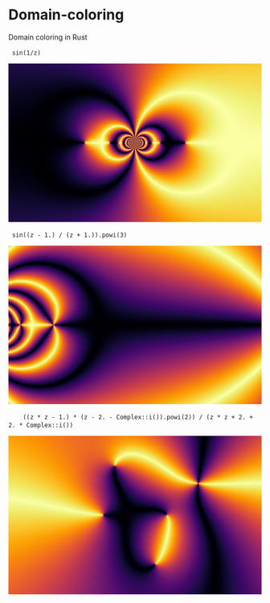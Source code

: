 # Domain-coloring
Domain coloring in Rust

     sin(1/z) 

![img](./out0.png)

     sin((z - 1.) / (z + 1.)).powi(3)

![img](./out.png)

        ((z * z - 1.) * (z - 2. - Complex::i()).powi(2)) / (z * z + 2. + 2. * Complex::i())
![img](./pic.png)